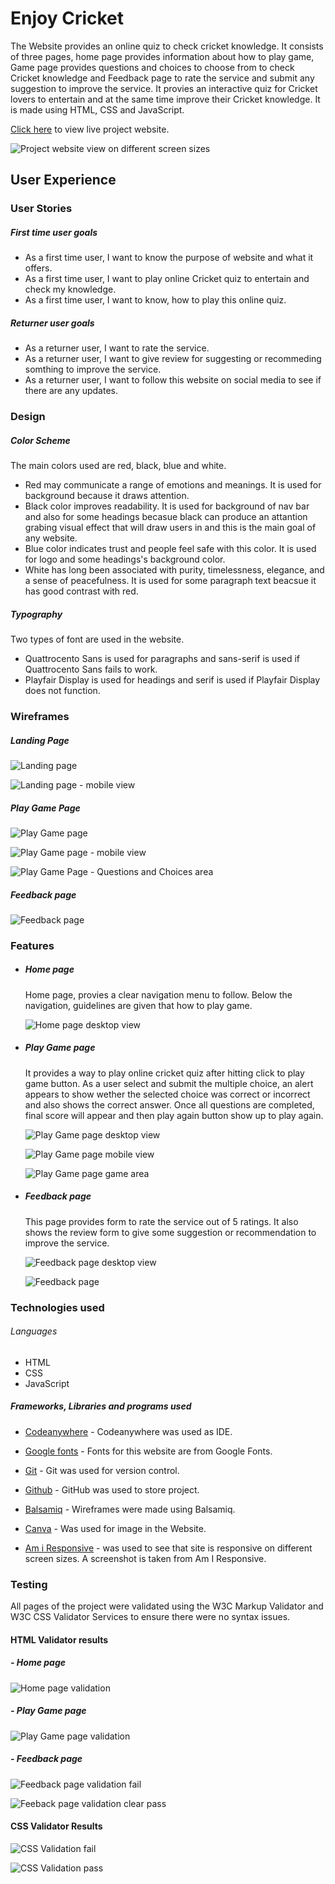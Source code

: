 # Enjoy Cricket

The Website provides an online quiz to check cricket knowledge. It consists of three pages, home page provides information about how to play game, Game page provides questions and choices to choose from to check Cricket knowledge and Feedback page to rate the service and submit any suggestion to improve the service. It provies an interactive quiz for Cricket lovers to entertain and at the same time improve their Cricket knowledge. It is made using HTML, CSS and JavaScript.

[Click here](https://zahid295.github.io/Enjoy-cricket/) to view live project website.

![Project website view on different screen sizes](readme_images/site-home-page.png)

## User Experience

### User Stories

##### First time user goals

- As a first time user, I want to know the purpose of website and what it offers.
- As a first time user, I want to play online Cricket quiz to entertain and check my knowledge.
- As a first time user, I want to know, how to play this online quiz.
  
##### Returner user goals

- As a returner user, I want to rate the service.
- As a returner user, I want to give review for suggesting or recommeding somthing to improve the service.
- As a returner user, I want to follow this website on social media to see if there are any updates.

### Design

##### Color Scheme

The main colors used are red, black, blue and white.

- Red may communicate a range of emotions and meanings. It is used for background because it draws attention.
- Black color improves readability. It is used for background of nav bar and also for some headings becasue black can produce an attantion grabing visual effect that will draw users in and this is the main goal of any website.
- Blue color indicates trust and people feel safe with this color. It is used for logo and some headings's background color.
- White has long been associated with purity, timelessness, elegance, and a sense of peacefulness. It is used for some paragraph text beacsue it has good contrast with red.
  
##### Typography

Two types of font are used in the website.

- Quattrocento Sans is used for paragraphs and sans-serif is used if Quattrocento Sans fails to work.
- Playfair Display is used for headings and serif is used if Playfair Display does not function.

### Wireframes

##### Landing Page

![Landing page](readme_images/home-page.png)

![Landing page - mobile view](readme_images/home-page-mobile-view.png)

##### Play Game Page

![Play Game page](readme_images/playgame-page.png)

![Play Game page - mobile view](readme_images/Playgame%20page%20-%20Mobile%20view.png)

![Play Game Page - Questions and Choices area](readme_images/playgame-page-game-area-view.png)

##### Feedback page

![Feedback page](readme_images/feedback-page.png)


### Features

- ##### Home page
  
  Home page, provies a clear navigation menu to follow. Below the navigation, guidelines are given that how to play game.
  
  ![Home page desktop view](readme_images/home-page-project.png)
  
- ##### Play Game page

  It provides a way to play online cricket quiz after hitting click to play game button. As a user select and submit the multiple choice, an alert appears to show wether the selected choice was correct or incorrect and also shows the correct answer. Once all questions are completed, final score will appear and then play again button show up to play again.
  
  ![Play Game page desktop view](readme_images/playgame-page-project.png)

  ![Play Game page mobile view](readme_images/playgame-page-mobile-project.png)

  ![Play Game page game area](readme_images/playgame-page-area-project.png)
  
- ##### Feedback page
  
  This page provides form to rate the service out of 5 ratings. It also shows the review form to give some suggestion or recommendation to improve the service.

  ![Feedback page desktop view](readme_images/feedback-page-project.png)

  ![Feedback page](readme_images/feedback-page-mobile-view-project.png)
  
### Technologies used

###### Languages

- HTML
- CSS
- JavaScript

##### Frameworks, Libraries and programs used

- [Codeanywhere](https://codeanywhere.com/solutions/collaborate) - Codeanywhere was used as IDE.

- [Google fonts](https://fonts.google.com/) -  Fonts for this website are from Google Fonts.
- [Git](https://git-scm.com/) - Git was used for version control.
- [Github](https://github.com/) - GitHub was used to store project.
- [Balsamiq](https://balsamiq.com/) - Wireframes were made using Balsamiq.
- [Canva](https://www.canva.com/) - Was used for image in the Website.
- [Am i Responsive](https://ui.dev/amiresponsive) - was used to see that site is responsive on different screen sizes. A screenshot is taken from Am I Responsive.
  
### Testing

All pages of the project were validated using the W3C Markup Validator and W3C CSS Validator Services to ensure there were no syntax issues.

#### HTML Validator results

##### - Home page

![Home page validation](readme_images/home-page-validation.png)

##### - Play Game page

![Play Game page validation](readme_images/playgame-page-validation.png)

##### - Feedback page

![Feedback page validation fail](readme_images/feedback-page-validation-1.png)

![Feeback page validation clear pass](readme_images/feedback-page-validation-2.png)

#### CSS Validator Results

![CSS Validation fail](readme_images/css-validation-fail.png)

![CSS Validation pass](readme_images/css-validation-pass.png)